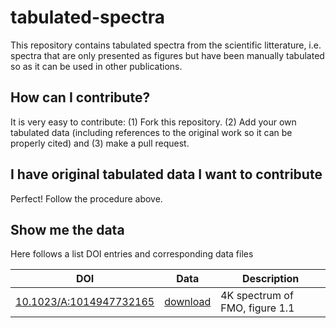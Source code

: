 # tabulated-spectra
This repository contains tabulated spectra from the scientific litterature, i.e. spectra that are only presented as figures but have been manually tabulated so as it can be used in other publications.

## How can I contribute?
It is very easy to contribute: (1) Fork this repository. (2) Add your own tabulated data (including references to the original work so it can be properly cited) and (3) make a pull request.

## I have original tabulated data I want to contribute
Perfect! Follow the procedure above.

## Show me the data
Here follows a list DOI entries and corresponding data files

| DOI | Data | Description |
|-----|------|-------------|
| [10.1023/A:1014947732165](http://dx.doi.org/10.1023/A:1014947732165) | [download](spectra/1.dat) | 4K spectrum of FMO, figure 1.1 |

